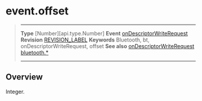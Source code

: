 # event.offset

> --------------------- ------------------------------------------------------------------------------------------
> __Type__              [Number][api.type.Number]
> __Event__             [onDescriptorWriteRequest](/plugin.bluetooth.type.Server.event.onDescriptorWriteRequest.md)
> __Revision__          [REVISION_LABEL](REVISION_URL)
> __Keywords__          Bluetooth, bt, onDescriptorWriteRequest, offset
> __See also__          [onDescriptorWriteRequest](/plugin.bluetooth.type.Server.event.onDescriptorWriteRequest.md)
>						[bluetooth.*](/plugin.bluetooth.md)
> --------------------- ------------------------------------------------------------------------------------------

## Overview

Integer.
